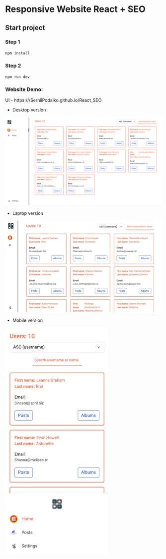 # Responsive Website React + SEO

## Start project

### Step 1

`npm install`

### Step 2

`npm run dev`

### Website Demo:

UI - https:///SerhiiPodaiko.github.io/React_SEO

- Desktop version

![Responsive Desktop website](src/assets/images/desktop-full.png)

- Laptop version

![Responsive Desktop website](src/assets/images/laptop-short.jpg)

- Mobile version

![Responsive Desktop website](src/assets/images/mobile-full.jpg)
